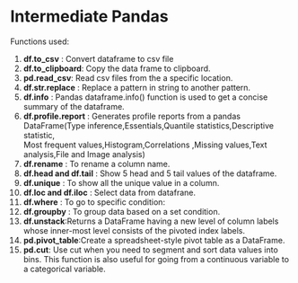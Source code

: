# Intermediate Pandas 
Functions used:
1. **df.to_csv** : Convert dataframe to csv file
2. **df.to_clipboard**: Copy the data frame to clipboard.
3. **pd.read_csv**: Read csv files from the a specific location.
4. **df.str.replace** : Replace a pattern in string to another pattern.
5. **df.info** : Pandas dataframe.info() function is used to get a concise summary of the dataframe.
6. **df.profile.report** : Generates profile reports from a pandas DataFrame(Type inference,Essentials,Quantile statistics,Descriptive statistic, \
    Most frequent values,Histogram,Correlations ,Missing values,Text analysis,File and Image analysis)
7. **df.rename** : To rename a column name.
8. **df.head and df.tail** : Show 5 head and 5 tail values of the dataframe.
9. **df.unique** : To show all the unique value in a column.
10. **df.loc and df.iloc** : Select data from datafrane.
11. **df.where** : To go to specific condition:
12. **df.groupby** : To group data based on a set condition.
13. **df.unstack**:Returns a DataFrame having a new level of column labels whose inner-most level consists of the pivoted index labels.
14. **pd.pivot_table**:Create a spreadsheet-style pivot table as a DataFrame.
15. **pd.cut**: Use cut when you need to segment and sort data values into bins. This function is also useful for going from a continuous variable to a categorical variable.
